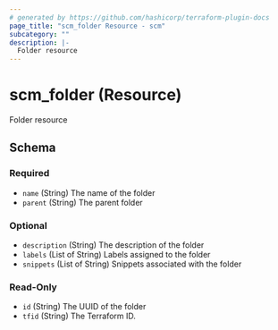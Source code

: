 ```yaml
---
# generated by https://github.com/hashicorp/terraform-plugin-docs
page_title: "scm_folder Resource - scm"
subcategory: ""
description: |-
  Folder resource
---
```


# scm_folder (Resource)

Folder resource



<!-- schema generated by tfplugindocs -->
## Schema

### Required

- `name` (String) The name of the folder
- `parent` (String) The parent folder

### Optional

- `description` (String) The description of the folder
- `labels` (List of String) Labels assigned to the folder
- `snippets` (List of String) Snippets associated with the folder

### Read-Only

- `id` (String) The UUID of the folder
- `tfid` (String) The Terraform ID.
